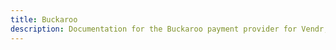 ```yaml
---
title: Buckaroo
description: Documentation for the Buckaroo payment provider for Vendr, the eCommerce solution for Umbraco v8+
---
```


<work-in-progress />